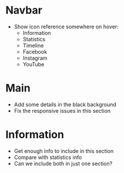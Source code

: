 # Navbar

- Show icon reference somewhere on hover:
    - Information
    - Statistics
    - Timeline
    - Facebook
    - Instagram
    - YouTube


# Main

- Add some details in the black background
- Fix the responsive issues in this section


# Information

- Get enough info to include in this section
- Compare with statistics info
- Can we include both in just one section?